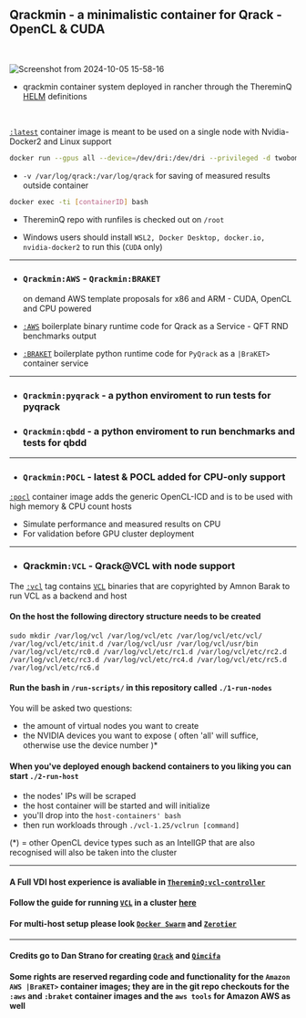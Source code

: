 ## Qrackmin - a minimalistic container for Qrack - OpenCL & CUDA

<br>

![Screenshot from 2024-10-05 15-58-16](https://github.com/user-attachments/assets/d84647ea-3158-4e48-98d0-60d884f82283)
- qrackmin container system deployed in rancher through the ThereminQ [HELM](https://github.com/twobombs/thereminq-helm) definitions


<br>


[`:latest`](https://github.com/twobombs/qrackmin/blob/main/dockerfiles/Dockerfile) container image is meant to be used on a single node with Nvidia-Docker2 and Linux support

```bash
docker run --gpus all --device=/dev/dri:/dev/dri --privileged -d twobombs/qrackmin[:tag] [--memory 24G --memory-swap 250G]
````

- `-v /var/log/qrack:/var/log/qrack` for saving of measured results outside container

```bash 
docker exec -ti [containerID] bash
````

- ThereminQ repo with runfiles is checked out on `/root`

- Windows users should install `WSL2, Docker Desktop, docker.io, nvidia-docker2` to run this (`CUDA` only)

---------------

- ### `Qrackmin:AWS` - `Qrackmin:BRAKET` 
  on demand AWS template proposals for x86 and ARM - CUDA, OpenCL and CPU powered

- [`:AWS`](https://github.com/twobombs/qrackmin/blob/main/dockerfiles/Dockerfile-aws) boilerplate binary runtime code for Qrack as a Service - QFT RND benchmarks output

- [`:BRAKET`](https://github.com/twobombs/qrackmin/blob/main/dockerfiles/Dockerfile-braket) boilerplate python runtime code for `PyQrack` as a `|BraKET>` container service

---------------

- ### `Qrackmin:pyqrack` - a python enviroment to run tests for pyqrack
- ### `Qrackmin:qbdd` - a python enviroment to run benchmarks and tests for qbdd

---------------

- ### `Qrackmin:POCL` - latest & POCL added for CPU-only support

[`:pocl`](https://github.com/twobombs/qrackmin/blob/main/dockerfiles/Dockerfile-pocl) container image adds the generic OpenCL-ICD and is to be used with high memory & CPU count hosts 

- Simulate performance and measured results on CPU
- For validation before GPU cluster deployment

---------------

- ### Qrackmin`:VCL` - Qrack@VCL with node support

The [`:vcl`](https://github.com/twobombs/qrackmin/blob/main/dockerfiles/Dockerfile-vcl) tag contains [`VCL`](https://mosix.cs.huji.ac.il/txt_vcl.html) binaries that are copyrighted by Amnon Barak to run VCL as a backend and host

#### On the host the following directory structure needs to be created 
`sudo mkdir /var/log/vcl /var/log/vcl/etc /var/log/vcl/etc/vcl/ /var/log/vcl/etc/init.d /var/log/vcl/usr /var/log/vcl/usr/bin /var/log/vcl/etc/rc0.d /var/log/vcl/etc/rc1.d /var/log/vcl/etc/rc2.d /var/log/vcl/etc/rc3.d /var/log/vcl/etc/rc4.d /var/log/vcl/etc/rc5.d /var/log/vcl/etc/rc6.d`

####  Run the bash in `/run-scripts/` in this repository called `./1-run-nodes`
You will be asked two questions:
- the amount of virtual nodes you want to create
- the NVIDIA devices you want to expose ( often 'all' will suffice, otherwise use the device number )*

#### When you've deployed enough backend containers to you liking you can start `./2-run-host`
- the nodes' IPs will be scraped
- the host container will be started and will initialize
- you'll drop into the `host-containers' bash`
- then run workloads through `./vcl-1.25/vclrun [command]`

(*) = other OpenCL device types such as an IntelIGP that are also recognised will also be taken into the cluster

---------------

#### A Full VDI host experience is avaliable in [`ThereminQ:vcl-controller`](https://github.com/twobombs/thereminq#to-run-thereminq-as-a-virtualcl-controller)

#### Follow the guide for running [`VCL`](https://mosix.cs.huji.ac.il/txt_vcl.html) in a cluster [here](https://mosix.cs.huji.ac.il/vcl/VCL_Guide.pdf)

#### For multi-host setup please look [`Docker Swarm`](https://docs.docker.com/engine/swarm/swarm-tutorial/create-swarm/) and [`Zerotier`](https://www.zerotier.com/)

---------------

#### Credits go to Dan Strano for creating [`Qrack`](https://github.com/unitaryfund/qrack) and [`Qimcifa`](https://github.com/vm6502q/qimcifa)
#### Some rights are reserved regarding code and functionality for the `Amazon AWS |BraKET>` container images; they are in the git repo checkouts for the `:aws` and `:braket` container images and the `aws tools` for Amazon AWS as well
